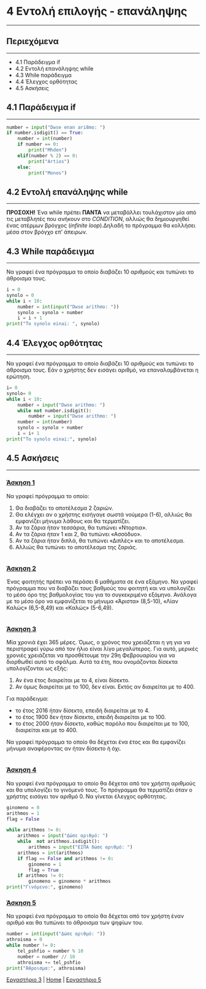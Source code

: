 # 4 Εντολή επιλογής - επανάληψης

---

## Περιεχόμενα

---

- 4.1 Παράδειγμα if
- 4.2 Εντολή επανάληψης while
- 4.3 While παράδειγμα
- 4.4 Έλεγχος ορθότητας
- 4.5 Ασκήσεις

## 4.1 Παράδειγμα if

---

```python
number = input("Dwse enan ari8mo: ")
if number.isdigit() == True:
    number = int(number)
    if number == 0:
        print("Mhden")
    elif(number % 2) == 0:
        print("Artios")
    else:
        print("Monos")
```

## 4.2 Εντολή επανάληψης while

---

**ΠΡΟΣΟΧΗ!** Ένα while πρέπει **ΠΑΝΤΑ** να μεταβάλλει τουλάχιστον μία από τις μεταβλητές που ανήκουν στο *CONDITION*, αλλιώς θα δημιουργηθεί ένας ατέρμων βρόγχος (*infinite loop*).Δηλαδή το πρόγραμμα θα κολλήσει μέσα στον βρόγχο επ’ άπειρων.

## 4.3 While παράδειγμα

---

Να γραφεί ένα πρόγραμμα το οποίο διαβάζει 10 αριθμούς και τυπώνει το άθροισμα τους.

```python
i = 0
synolo = 0
while i < 10:
    number = int(input("Dwse arithmo: "))
    synolo = synolo + number
    i = i + 1 
print("To synolo einai: ", synolo)
```

## 4.4 Έλεγχος ορθότητας

---

Να γραφεί ένα πρόγραμμα το οποίο διαβάζει 10 αριθμούς και τυπώνει το άθροισμα τους. Εάν ο χρήστης δεν εισάγει αριθμό, να επαναλαμβάνεται η ερώτηση.

```python
i= 0
synolo= 0
while i < 10:
    number = input("Dwse arithmo: ")
    while not number.isdigit():
        number = input("Dwse arithmo: ")
    number = int(number)
    synolo = synolo + number
    i = i+ 1 
print("To synolo einai:", synolo)
```

## 4.5 Ασκήσεις

---

### [Άσκηση 1](source/lab_04/lab_04_exercise_1.py)

Να γραφεί πρόγραμμα το οποίο:

1. Θα διαβάζει το αποτέλεσμα 2 ζαριών.
2. Θα ελέγχει αν ο χρήστης εισήγαγε σωστά νούμερα (1-6), αλλιώς θα εμφανίζει μήνυμα λάθους και θα τερματίζει.
3. Αν τα ζάρια ήταν τεσσάρια, θα τυπώνει «Ντορτια».
4. Αν τα ζάρια ήταν 1 και 2, θα τυπώνει «Ασσόδυο».
5. Αν τα ζάρια ήταν διπλά, θα τυπώνει «Διπλές» και το αποτέλεσμα.
6. Αλλιώς θα τυπώνει το αποτέλεσμα της ζαριάς.

```python

```

### [Άσκηση 2](source/lab_04/lab_04_exercise_2.py)

Ένας φοιτητής πρέπει να περάσει 6 μαθήματα σε ένα εξάμηνο. Να γραφεί πρόγραμμα που να διαβάζει τους βαθμούς του φοιτητή και να υπολογίζει το μέσο όρο της βαθμολογίας του για το συγκεκριμένο εξάμηνο. Ανάλογα με το μέσο όρο να εμφανίζεται το μήνυμα «Άριστα» (8,5-10), «Λίαν Καλώς» (6,5-8,49) και «Καλώς» (5-6,49).

```python

```

### [Άσκηση 3](source/lab_04/lab_04_exercise_3a.py)

Μία χρονιά έχει 365 μέρες. Όμως, ο χρόνος που χρειάζεται η γη για να περιστραφεί γύρω από τον ήλιο είναι λίγο μεγαλύτερος. Για αυτό, μερικές χρονιές χρειάζεται να προσθέτουμε την 29η Φεβρουαρίου για να διορθωθεί αυτό το σφάλμα. Αυτά τα έτη, που ονομάζονται δίσεκτα
υπολογίζονται ως εξής:

1. Αν ένα έτος διαιρείται με το 4, είναι δίσεκτο.
2. Αν όμως διαιρείται με το 100, δεν είναι. Εκτός αν διαιρείται με το 400.

Για παράδειγμα:

- το έτος 2016 ήταν δίσεκτο, επειδή διαιρείται με το 4.
- το έτος 1900 δεν ήταν δίσεκτο, επειδή διαιρείται με το 100.
- το έτος 2000 ήταν δίσεκτο, καθώς παρόλο που διαιρείται με το 100, διαιρείται και με το 400.

Να γραφεί πρόγραμμα το οποίο θα δέχεται ένα έτος και θα εμφανίζει μήνυμα αναφέροντας αν ήταν δίσεκτο ή όχι.

```python

```

### [Άσκηση 4](source/lab_04/lab_04_exercise_4b.py)

Να γραφεί ένα πρόγραμμα το οποίο θα δέχεται από τον χρήστη αριθμούς και θα υπολογίζει το γινόμενό τους. Το πρόγραμμα θα τερματίζει όταν ο χρήστης εισάγει τον αριθμό 0. Να γίνεται έλεγχος ορθότητας.

```python
ginomeno = 0
arithmos = 1
flag = False

while arithmos != 0:
    arithmos = input("Δώσε αριθμό: ")
    while  not arithmos.isdigit():
        arithmos = input("ΕΙΠΑ δώσε αριθμό: ")
    arithmos = int(arithmos)
    if flag == False and arithmos != 0:
        ginomeno = 1
        flag = True
    if arithmos != 0:
        ginomeno = ginomeno * arithmos
print("Γινόμενο:", ginomeno)        
```

### [Άσκηση 5](source/lab_04/lab_04_exercise_5.py)

Να γραφεί ένα πρόγραμμα το οποίο θα δέχεται από τον χρήστη έναν αριθμό και θα τυπώνει το άθροισμα των ψηφίων του.

```python
number = int(input("Δώσε αριθμό: "))
athroisma = 0
while number != 0:
    tel_pshfio = number % 10
    number = number // 10
    athroisma += tel_pshfio
print("Άθροισμα:", athroisma)
```

[Εργαστήριο 3](lab_03.md) | [Home](../README.md) | [Εργαστήριο 5](lab_05.md)
